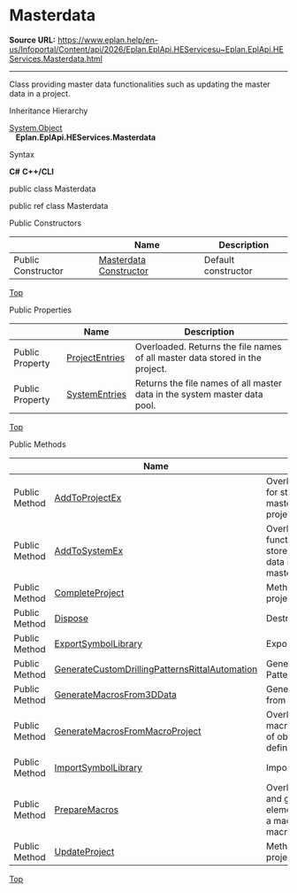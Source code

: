 # Masterdata

**Source URL:** https://www.eplan.help/en-us/Infoportal/Content/api/2026/Eplan.EplApi.HEServicesu~Eplan.EplApi.HEServices.Masterdata.html

---

Class providing master data functionalities such as updating the master data in a project.

Inheritance Hierarchy

[System.Object](#)  
   **Eplan.EplApi.HEServices.Masterdata**

Syntax

**C#**
**C++/CLI**


public class Masterdata

public ref class Masterdata

Public Constructors

|  | Name | Description |
| --- | --- | --- |
| Public Constructor | [Masterdata Constructor](Eplan.EplApi.HEServicesu~Eplan.EplApi.HEServices.Masterdata~_ctor.html) | Default constructor |

[Top](#top)

Public Properties

|  | Name | Description |
| --- | --- | --- |
| Public Property | [ProjectEntries](Eplan.EplApi.HEServicesu~Eplan.EplApi.HEServices.Masterdata~ProjectEntries.html) | Overloaded. Returns the file names of all master data stored in the project. |
| Public Property | [SystemEntries](Eplan.EplApi.HEServicesu~Eplan.EplApi.HEServices.Masterdata~SystemEntries.html) | Returns the file names of all master data in the system master data pool. |

[Top](#top)

Public Methods

|  | Name | Description |
| --- | --- | --- |
| Public Method | [AddToProjectEx](Eplan.EplApi.HEServicesu~Eplan.EplApi.HEServices.Masterdata~AddToProjectEx.html) | Overloaded. Method for storing system master data in the project. |
| Public Method | [AddToSystemEx](Eplan.EplApi.HEServicesu~Eplan.EplApi.HEServices.Masterdata~AddToSystemEx.html) | Overloaded. Extendent function for coping stored project master data into the system master data pool. |
| Public Method | [CompleteProject](Eplan.EplApi.HEServicesu~Eplan.EplApi.HEServices.Masterdata~CompleteProject.html) | Method for completing project master data. |
| Public Method | [Dispose](Eplan.EplApi.HEServicesu~Eplan.EplApi.HEServices.Masterdata~Dispose().html) | Destructor |
| Public Method | [ExportSymbolLibrary](Eplan.EplApi.HEServicesu~Eplan.EplApi.HEServices.Masterdata~ExportSymbolLibrary.html) | Exports symbol library. |
| Public Method | [GenerateCustomDrillingPatternsRittalAutomation](Eplan.EplApi.HEServicesu~Eplan.EplApi.HEServices.Masterdata~GenerateCustomDrillingPatternsRittalAutomation.html) | Generating Drilling Patterns from NC files. |
| Public Method | [GenerateMacrosFrom3DData](Eplan.EplApi.HEServicesu~Eplan.EplApi.HEServices.Masterdata~GenerateMacrosFrom3DData.html) | Generates 3d macros from step files. |
| Public Method | [GenerateMacrosFromMacroProject](Eplan.EplApi.HEServicesu~Eplan.EplApi.HEServices.Masterdata~GenerateMacrosFromMacroProject.html) | Overloaded. Generate macros from collection of objects with macro definition. |
| Public Method | [ImportSymbolLibrary](Eplan.EplApi.HEServicesu~Eplan.EplApi.HEServices.Masterdata~ImportSymbolLibrary.html) | Imports symbol library |
| Public Method | [PrepareMacros](Eplan.EplApi.HEServicesu~Eplan.EplApi.HEServices.Masterdata~PrepareMacros.html) | Overloaded. Prepares and groups all elements belonging to a macro box or page macro. |
| Public Method | [UpdateProject](Eplan.EplApi.HEServicesu~Eplan.EplApi.HEServices.Masterdata~UpdateProject.html) | Method for updating project master data. |

[Top](#top)
